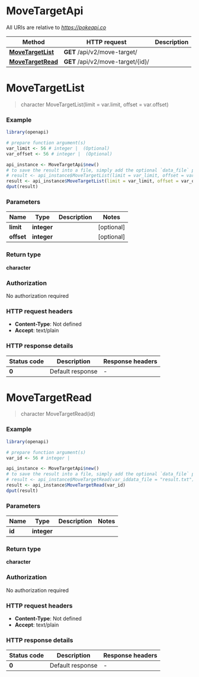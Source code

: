 # MoveTargetApi

All URIs are relative to *https://pokeapi.co*

Method | HTTP request | Description
------------- | ------------- | -------------
[**MoveTargetList**](MoveTargetApi.md#MoveTargetList) | **GET** /api/v2/move-target/ | 
[**MoveTargetRead**](MoveTargetApi.md#MoveTargetRead) | **GET** /api/v2/move-target/{id}/ | 


# **MoveTargetList**
> character MoveTargetList(limit = var.limit, offset = var.offset)



### Example
```R
library(openapi)

# prepare function argument(s)
var_limit <- 56 # integer |  (Optional)
var_offset <- 56 # integer |  (Optional)

api_instance <- MoveTargetApi$new()
# to save the result into a file, simply add the optional `data_file` parameter, e.g.
# result <- api_instance$MoveTargetList(limit = var_limit, offset = var_offsetdata_file = "result.txt")
result <- api_instance$MoveTargetList(limit = var_limit, offset = var_offset)
dput(result)
```

### Parameters

Name | Type | Description  | Notes
------------- | ------------- | ------------- | -------------
 **limit** | **integer**|  | [optional] 
 **offset** | **integer**|  | [optional] 

### Return type

**character**

### Authorization

No authorization required

### HTTP request headers

 - **Content-Type**: Not defined
 - **Accept**: text/plain

### HTTP response details
| Status code | Description | Response headers |
|-------------|-------------|------------------|
| **0** | Default response |  -  |

# **MoveTargetRead**
> character MoveTargetRead(id)



### Example
```R
library(openapi)

# prepare function argument(s)
var_id <- 56 # integer | 

api_instance <- MoveTargetApi$new()
# to save the result into a file, simply add the optional `data_file` parameter, e.g.
# result <- api_instance$MoveTargetRead(var_iddata_file = "result.txt")
result <- api_instance$MoveTargetRead(var_id)
dput(result)
```

### Parameters

Name | Type | Description  | Notes
------------- | ------------- | ------------- | -------------
 **id** | **integer**|  | 

### Return type

**character**

### Authorization

No authorization required

### HTTP request headers

 - **Content-Type**: Not defined
 - **Accept**: text/plain

### HTTP response details
| Status code | Description | Response headers |
|-------------|-------------|------------------|
| **0** | Default response |  -  |

